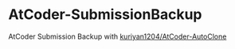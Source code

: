 # AtCoder-SubmissionBackup
AtCoder Submission Backup with [kuriyan1204/AtCoder-AutoClone](https://github.com/altkennyh2l/AtCoder-SubmissionBackup)
